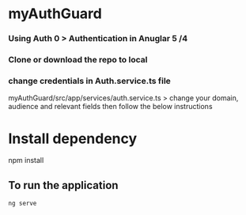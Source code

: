 # myAuthGuard 
### Using Auth 0 > Authentication in Anuglar 5 /4 
### Clone or download the repo to local 

### change credentials in Auth.service.ts file 

myAuthGuard/src/app/services/auth.service.ts > change your domain, audience and relevant fields then follow the below instructions 

# Install dependency
npm install 
## To run the application 

`ng serve`
